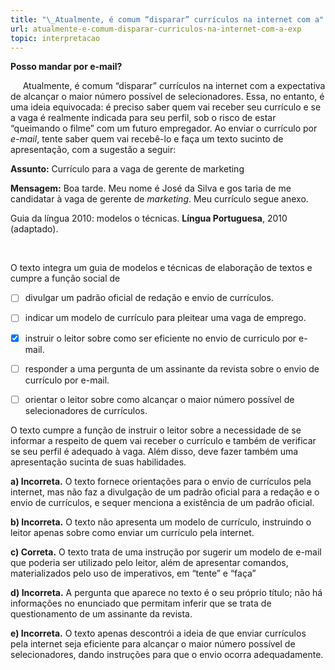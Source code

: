 ```yaml
---
title: "\_Atualmente, é comum “disparar” currículos na internet com a"
url: atualmente-e-comum-disparar-curriculos-na-internet-com-a-exp
topic: interpretacao
---
```



**Posso mandar por e-mail?**

     Atualmente, é comum “disparar” currículos na internet com a expectativa de alcançar o maior número possível de selecionadores. Essa, no entanto, é uma ideia equivocada: é preciso saber quem vai receber seu currículo e se a vaga é realmente indicada para seu perfil, sob o risco de estar “queimando o filme” com um futuro empregador. Ao enviar o currículo por *e-mail*, tente saber quem vai recebê-lo e faça um texto sucinto de apresentação, com a sugestão a seguir:

**Assunto:** Currículo para a vaga de gerente de marketing

**Mensagem:** Boa tarde. Meu nome é José da Silva e gos taria de me candidatar à vaga de gerente de *marketing*. Meu currículo segue anexo.

Guia da língua 2010: modelos o técnicas. **Língua Portuguesa**, 2010 (adaptado).

 

O texto integra um guia de modelos e técnicas de elaboração de textos e cumpre a função social de



- [ ] divulgar um padrão oficial de redação e envio de currículos.
- [ ] indicar um modelo de currículo para pleitear uma vaga de emprego.
- [x] instruir o leitor sobre como ser eficiente no envio de curriculo por e-mail.
- [ ] responder a uma pergunta de um assinante da revista sobre o envio de currículo por e-mail.
- [ ] orientar o leitor sobre como alcançar o maior número possível de selecionadores de currículos.


O texto cumpre a função de instruir o leitor sobre a necessidade de se informar a respeito de quem vai receber o currículo e também de verificar se seu perfil é adequado à vaga. Além disso, deve fazer também uma apresentação sucinta de suas habilidades.

**a) Incorreta.** O texto fornece orientações para o envio de currículos pela internet, mas não faz a divulgação de um padrão oficial para a redação e o envio de currículos, e sequer menciona a existência de um padrão oficial.

**b) Incorreta.** O texto não apresenta um modelo de currículo, instruindo o leitor apenas sobre como enviar um currículo pela internet.

**c) Correta.** O texto trata de uma instrução por sugerir um modelo de e-mail que poderia ser utilizado pelo leitor, além de apresentar comandos, materializados pelo uso de imperativos, em “tente” e “faça”

**d) Incorreta.** A pergunta que aparece no texto é o seu próprio título; não há informações no enunciado que permitam inferir que se trata de questionamento de um assinante da revista.

**e) Incorreta.** O texto apenas descontrói a ideia de que enviar currículos pela internet seja eficiente para alcançar o maior número possível de selecionadores, dando instruções para que o envio ocorra adequadamente.
